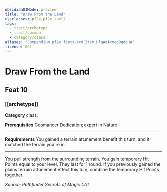 ```yaml
---
obsidianUIMode: preview
title: "Draw From the Land"
cssclasses: pf2e,pf2e-spell
tags:
  - trait/archetype
  - trait/common
  - category/class
aliases: "Compendium.pf2e.feats-srd.Item.HlqAdfxmcd9gdgHa"
license: OGL
---
```

# Draw From the Land
## Feat 10
### [[archetype]]

**Category** class; 



**Prerequisites** Geomancer Dedication; expert in Nature
* * *
**Requirements** You gained a terrain attunement benefit this turn, and it matched the terrain you're in.

* * *

You pull strength from the surrounding terrain. You gain temporary Hit Points equal to your level. They last for 1 round. If you previously gained the plains terrain attunement effect this turn, combine the temporary Hit Points together.

*Source: Pathfinder Secrets of Magic*
*OGL*